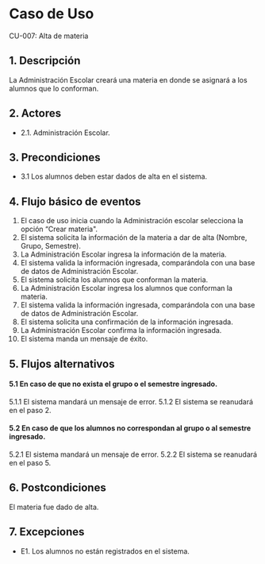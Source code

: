 # Caso de Uso
CU-007: Alta de materia

## 1. Descripción
La Administración Escolar creará una materia en donde se asignará a los alumnos que lo conforman.

## 2. Actores
- 2.1. Administración Escolar.

## 3. Precondiciones
- 3.1 Los alumnos deben estar dados de alta en el sistema.

## 4. Flujo básico de eventos
1. El caso de uso inicia cuando la Administración escolar selecciona la opción “Crear materia".
2. El sistema solicita la información de la materia a dar de alta (Nombre, Grupo, Semestre).
3. La Administración Escolar ingresa la información de la materia.
4. El sistema valida la información ingresada, comparándola con una base de datos de Administración Escolar.
5. El sistema solicita los alumnos que conforman la materia.
6. La Administración Escolar ingresa los alumnos que conforman la materia.
7. El sistema valida la información ingresada, comparándola con una base de datos de Administración Escolar.
8. El sistema solicita una confirmación de la información ingresada.
9. La Administración Escolar confirma la información ingresada.
10. El sistema manda un mensaje de éxito.

## 5. Flujos alternativos
#### 5.1 En caso de que no exista el grupo o el semestre ingresado.
5.1.1 El sistema mandará un mensaje de error.
5.1.2 El sistema se reanudará en el paso 2.
#### 5.2 En caso de que los alumnos no correspondan al grupo o al semestre ingresado.
5.2.1 El sistema mandará un mensaje de error.
5.2.2 El sistema se reanudará en el paso 5.


## 6. Postcondiciones
El materia fue dado de alta.

## 7. Excepciones
- E1. Los alumnos no están registrados en el sistema.

